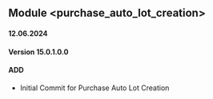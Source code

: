 ## Module <purchase_auto_lot_creation>

#### 12.06.2024
#### Version 15.0.1.0.0
#### ADD

- Initial Commit for Purchase Auto Lot Creation

